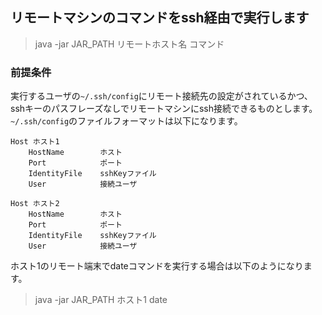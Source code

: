 ## リモートマシンのコマンドをssh経由で実行します
> java -jar JAR_PATH リモートホスト名 コマンド

### 前提条件
実行するユーザの`~/.ssh/config`にリモート接続先の設定がされているかつ、sshキーのパスフレーズなしでリモートマシンにssh接続できるものとします。
`~/.ssh/config`のファイルフォーマットは以下になります。
```
Host ホスト1
    HostName        ホスト
    Port            ポート
    IdentityFile    sshKeyファイル
    User            接続ユーザ

Host ホスト2
    HostName        ホスト
    Port            ポート
    IdentityFile    sshKeyファイル
    User            接続ユーザ
```

ホスト1のリモート端末でdateコマンドを実行する場合は以下のようになります。
> java -jar JAR_PATH ホスト1 date